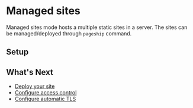 # Managed sites

Managed sites mode hosts a multiple static sites in a server. The sites can
be managed/deployed through `pageship` command.

## Setup

## What's Next

- [Deploy your site](../deploying-sites.md#deploying-using-pageship-command)
- [Configure access control](../features/access-control.md)
- [Configure automatic TLS](../features/automatic-tls.md)
